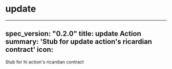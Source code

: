 <h1 class="contract">update</h1>

---
spec_version: "0.2.0"
title: update Action
summary: 'Stub for update action's ricardian contract'
icon:
---

Stub for hi action's ricardian contract
